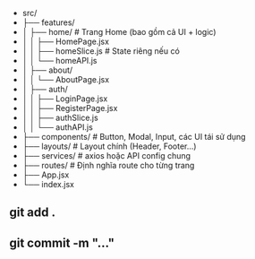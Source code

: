 - src/
- ├── features/
- │   ├── home/             # Trang Home (bao gồm cả UI + logic)
- │   │   ├── HomePage.jsx
- │   │   ├── homeSlice.js       # State riêng nếu có
- │   │   └── homeAPI.js
- │   ├── about/
- │   │   └── AboutPage.jsx
- │   ├── auth/
- │   │   ├── LoginPage.jsx
- │   │   ├── RegisterPage.jsx
- │   │   ├── authSlice.js
- │   │   └── authAPI.js
- ├── components/            # Button, Modal, Input, các UI tái sử dụng
- ├── layouts/               # Layout chính (Header, Footer...)
- ├── services/              # axios hoặc API config chung
- ├── routes/                # Định nghĩa route cho từng trang
- ├── App.jsx
- └── index.jsx


## git add .
## git commit -m "..."